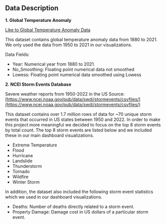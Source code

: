 
## Data Description

__1. Global Temperature Anomaly__

[Like to Global Temperature Anomaly Data](https://data.giss.nasa.gov/gistemp/graphs/graph_data/Global_Mean_Estimates_based_on_Land_and_Ocean_Data/graph.txt)

This dataset contains global temperature anomaly data from 1880 to 2021. We only used the data from 1950 to 2021 in our visualizations.

Data Fields:

- Year: Numerical year from 1880 to 2021.
- No_Smoothing: Floating point numerical data not smoothed
- Lowess: Floating point numerical data smoothed using Lowess

__2. NCEI Storm Events Database__

Severe weather reports from 1950-2022 in the US
Source: [https://www.ncei.noaa.gov/pub/data/swdi/stormevents/csvfiles/](https://www.ncei.noaa.gov/pub/data/swdi/stormevents/csvfiles/)

This dataset contains over 1.7 million rows of data for ~70 unique storm events that occurred in US states between 1950 and 2022.
In order to make this project more meaningful we decided to focus on the top 8 storm events by total count.  The top 8 storm events
are listed below and we included these in our main dashboard visualizations.

- Extreme Temperature
- Flood
- Hurricane
- Landslide
- Thunderstorm
- Tornado
- Wildfire
- Winter Storm

In addition, the dataset also included the following storm event statistics which we used in our dashboard visualizations.

- Deaths: Number of deaths directly related to a storm event.
- Property Damage:  Damage cost in US dollars of a particular storm event.



